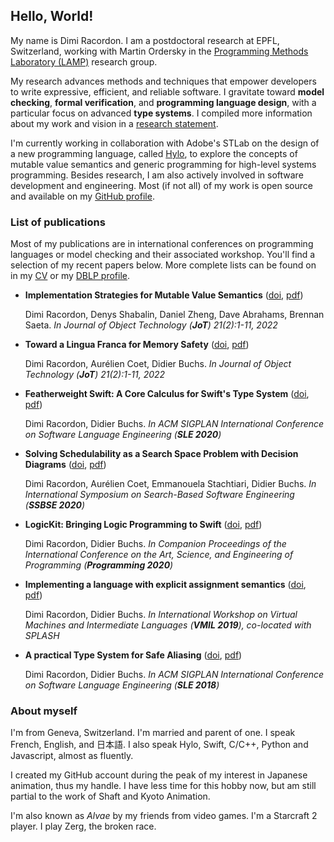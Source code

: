 ## Hello, World!

My name is Dimi Racordon.
I am a postdoctoral research at EPFL, Switzerland, working with Martin Ordersky in the [Programming Methods Laboratory (LAMP)]([https://prl.ccs.neu.edu/](https://www.epfl.ch/labs/lamp/)) research group.

My research advances methods and techniques that empower developers to write expressive, efficient, and reliable software. I gravitate toward **model checking**, **formal verification**, and **programming language design**, with a particular focus on advanced **type systems**.
I compiled more information about my work and vision in a [research statement](assets/pdfs/research-statement.pdf).

I'm currently working in collaboration with Adobe's STLab on the design of a new programming language, called [Hylo](https://hylo-lang.org), to explore the concepts of mutable value semantics and generic programming for high-level systems programming.
Besides research, I am also actively involved in software development and engineering.
Most (if not all) of my work is open source and available on my [GitHub profile](https://github.com/kyouko-taiga).

### List of publications

Most of my publications are in international conferences on programming languages or model checking and their associated workshop. You'll find a selection of my recent papers below. More complete lists can be found on in my [CV](assets/pdfs/cv.pdf) or my [DBLP profile](https://dblp.org/pid/164/5675.html).

* **Implementation Strategies for Mutable Value Semantics** ([doi](https://doi.org/10.5381/jot.2022.21.2.a2), [pdf](assets/papers/jot2022-mvs.pdf))

  Dimi Racordon, Denys Shabalin, Daniel Zheng, Dave Abrahams, Brennan Saeta.
  _In Journal of Object Technology (**JoT**) 21(2):1-11, 2022_

* **Toward a Lingua Franca for Memory Safety** ([doi](https://doi.org/10.5381/jot.2022.21.2.a3), [pdf](assets/papers/jot2022-fuel.pdf))

  Dimi Racordon, Aurélien Coet, Didier Buchs.
  _In Journal of Object Technology (**JoT**) 21(2):1-11, 2022_

* **Featherweight Swift: A Core Calculus for Swift's Type System** ([doi](https://doi.org/10.1145/3426425.3426939), [pdf](assets/papers/sle2020-fs.pdf))

  Dimi Racordon, Didier Buchs.
  _In ACM SIGPLAN International Conference on Software Language Engineering (**SLE 2020**)_

* **Solving Schedulability as a Search Space Problem with Decision Diagrams** ([doi](https://doi.org/10.1007/978-3-030-59762-7_6), [pdf](assets/papers/ssbse2020-mfdd.pdf))

  Dimi Racordon, Aurélien Coet, Emmanouela Stachtiari, Didier Buchs.
  _In International Symposium on Search-Based Software Engineering (**SSBSE 2020**)_

* **LogicKit: Bringing Logic Programming to Swift** ([doi](https://doi.org/10.1145/3397537.3399575), [pdf](assets/papers/programming2020-logickit.pdf))

  Dimi Racordon, Didier Buchs.
  _In Companion Proceedings of the International Conference on the Art, Science, and Engineering of Programming (**Programming 2020**)_

* **Implementing a language with explicit assignment semantics** ([doi](https://doi.org/10.1145/3358504.3361227), [pdf](assets/papers/vmil2019-anzen.pdf))

  Dimi Racordon, Didier Buchs.
  _In International Workshop on Virtual Machines and Intermediate Languages (**VMIL 2019**), co-located with SPLASH_

* **A practical Type System for Safe Aliasing** ([doi](https://doi.org/10.1145/3276604.3276612), [pdf](assets/papers/sle2018-safescript.pdf))

  Dimi Racordon, Didier Buchs.
  _In ACM SIGPLAN International Conference on Software Language Engineering (**SLE 2018**)_

### About myself

I'm from Geneva, Switzerland.
I'm married and parent of one.
I speak French, English, and 日本語.
I also speak Hylo, Swift, C/C++, Python and Javascript, almost as fluently.

I created my GitHub account during the peak of my interest in Japanese animation, thus my handle.
I have less time for this hobby now, but am still partial to the work of Shaft and Kyoto Animation.

I'm also known as *Alvae* by my friends from video games.
I'm a Starcraft 2 player.
I play Zerg, the broken race.
